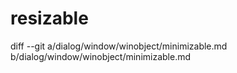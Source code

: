 # resizable

diff --git a/dialog/window/winobject/minimizable.md b/dialog/window/winobject/minimizable.md

